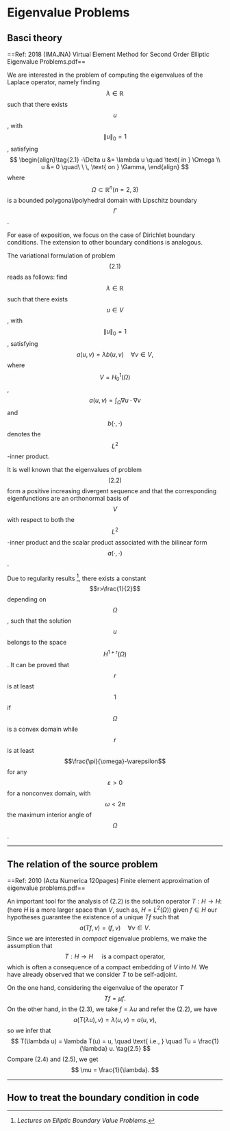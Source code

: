 # Eigenvalue Problems

## Basci theory

==Ref: 2018 (IMAJNA) Virtual Element Method for Second Order Elliptic Eigenvalue Problems.pdf==

We are interested in the problem of computing the eigenvalues of the Laplace operator, namely finding $$\lambda\in\mathbb{R}$$ such that there exists $$u$$, with $$\lVert u\rVert_0 =1$$, satisfying
$$
\begin{align}\tag{2.1}
-\Delta u &= \lambda u \quad \text{ in } \Omega \\
u &= 0 \quad\ \ \, \text{ on } \Gamma,
\end{align}
$$
where $$\Omega\subset\mathbb{R}^n (n=2,3)$$ is a bounded polygonal/polyhedral domain with Lipschitz boundary $$\Gamma$$.



For ease of exposition, we focus on the case of Dirichlet boundary conditions. The extension to other boundary conditions is analogous.



The variational formulation of problem $$(2.1)$$ reads as follows: find $$\lambda\in\mathbb{R}$$ such that there exists $$u\in V$$, with $$\lVert u\rVert_0 =1$$, satisfying
$$
a(u,v) = \lambda b(u,v) \quad \forall v\in V, \tag{2.2}
$$
where $$V=H^1_0(\Omega)$$, $$a(u,v)=\int_\Omega\nabla u\cdot\nabla v$$ and $$b(\cdot,\cdot)$$ denotes the $$L^2$$-inner product.



It is well known that the eigenvalues of problem $$(2.2)$$ form a positive increasing divergent sequence and that the corresponding eigenfunctions are an orthonormal basis of $$V$$ with respect to both the $$L^2$$-inner product and the scalar product associated with the bilinear form $$a(\cdot,\cdot)$$.



Due to regularity results [^(Agmon, 1965)], there exists a constant $$r>\frac{1}{2}$$ depending on $$\Omega$$, such that the solution $$u$$ belongs to the space $$H^{1+r}(\Omega)$$. It can be proved that $$r$$ is at least $$1$$ if $$\Omega$$ is a convex domain while $$r$$ is at least $$\frac{\pi}{\omega}-\varepsilon$$ for any $$\varepsilon>0$$ for a nonconvex domain, with $$\omega<2\pi$$ the maximum interior angle of $$\Omega$$.



[^(Agmon, 1965)]: *Lectures on Elliptic Boundary Value Problems*.

---

## The relation of the source problem

==Ref: 2010 (Acta Numerica 120pages) Finite element approximation of eigenvalue problems.pdf==

An important tool for the analysis of (2.2) is the solution operator $T: H\rightarrow H$: (here $H$ is a more larger space than $V$, such as, $H = L^2(\Omega)$) given $f\in H$ our hypotheses guarantee the existence of a unique $Tf$ such that
$$
a(Tf, v) = (f, v)\quad \forall v\in V. \tag{2.3}
$$
Since we are interested in *compact* eigenvalue problems, we make the assumption that
$$
T: H\rightarrow H \quad \text{ is a compact operator},
$$
which is often a consequence of a compact embedding of $V$ into $H$. We have already observed that we consider $T$ to be self-adjoint.

On the one hand, considering the eigenvalue of the operator $T$
$$
Tf = \mu f.\tag{2.4}
$$
On the other hand, in the (2.3), we take $f = \lambda u$ and refer the (2.2), we have
$$
a(T(\lambda u),v) = \lambda(u,v) = a(u,v),
$$
so we infer that
$$
T(\lambda u) = \lambda T(u) = u, \quad \text{ i.e., } \quad Tu = \frac{1}{\lambda} u. \tag{2.5}
$$
Compare (2.4) and (2.5), we get
$$
\mu = \frac{1}{\lambda}.
$$


---

## How to treat the boundary condition in code

